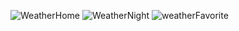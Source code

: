 ![WeatherHome](https://user-images.githubusercontent.com/94754700/187129222-0ac963c0-f5fb-4118-bcce-b37592784794.png)
![WeatherNight](https://user-images.githubusercontent.com/94754700/187129233-cd9b744e-81d5-4e71-ac55-bd9fb679437d.png)
![weatherFavorite](https://user-images.githubusercontent.com/94754700/187129238-4b812ef0-de5a-444b-a751-4c37cdf5ae87.png)
